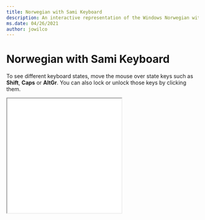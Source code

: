 ```yaml
---
title: Norwegian with Sami Keyboard
description: An interactive representation of the Windows Norwegian with SamiKeyboard. To see different keyboard states, click or move the mouse over the state keys.
ms.date: 04/26/2021
author: jowilco
---
```


# Norwegian with Sami Keyboard

To see different keyboard states, move the mouse over state keys such as **Shift**, **Caps** or **AltGr**. You can also lock or unlock those keys by clicking them.

<iframe src="kbdno1.html" height="300"></iframe>
